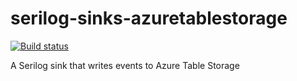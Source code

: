 # serilog-sinks-azuretablestorage

[![Build status](https://ci.appveyor.com/api/projects/status/bb9v4y9dguyn7w9a/branch/master?svg=true)](https://ci.appveyor.com/project/serilog/serilog-sinks-azuretablestorage/branch/master)

A Serilog sink that writes events to Azure Table Storage
